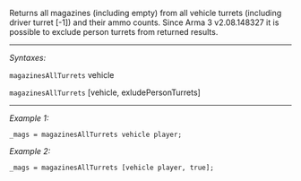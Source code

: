 Returns all magazines (including empty) from all vehicle turrets (including driver turret [-1]) and their ammo counts. Since Arma 3 v2.08.148327 it is possible to exclude person turrets from returned results.


---
*Syntaxes:*

`magazinesAllTurrets` vehicle

`magazinesAllTurrets` [vehicle, exludePersonTurrets]

---
*Example 1:*

```sqf
_mags = magazinesAllTurrets vehicle player;
```

*Example 2:*

```sqf
_mags = magazinesAllTurrets [vehicle player, true];
```